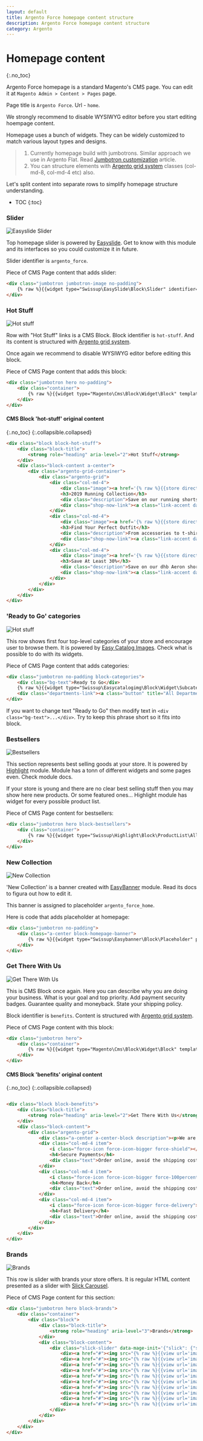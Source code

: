 ```yaml
---
layout: default
title: Argento Force homepage content structure
description: Argento Force homepage content structure
category: Argento
---
```


# Homepage content
{:.no_toc}

Argento Force homepage is a standard Magento's CMS page. You can edit it at
`Magento Admin > Content > Pages` page.

Page title is `Argento Force`. Url - `home`.

We strongly recommend to disable WYSIWYG editor before you start editing hoempage content.

Homepage uses a bunch of widgets. They can be widely customized to
match various layout types and designs.

> 1. Currently homepage build with jumbotrons. Similar approach we use in Argento Flat. Read [Jumbotron customization](/m2/argento/flat/jumbotrons/) article.
> 2. You can structure elements with [Argento grid system](/m2/argento/customization/grid-system/) classes (col-md-8, col-md-4 etc) also.

Let's split content into separate rows to simplify homepage structure
understanding.

* TOC
{:toc}

### Slider

![Easyslide Slider](/images/m2/argento/force/home/slider.png)

Top homepage slider is powered by [Easyslide](/m2/extensions/easyslider/). Get to know with this module and its interfaces so you could customize it in future.

Slider identifier is `argento_force`.

Piece of CMS Page content that adds slider:

```html
<div class="jumbotron jumbotron-image no-padding">
    {% raw %}{{widget type="Swissup\EasySlide\Block\Slider" identifier="argento_force"}}{% endraw %}
</div>
```

### Hot Stuff

![Hot stuff](/images/m2/argento/force/home/hot-stuff.png)

Row with "Hot Stuff" links is a CMS Block. Block identifier is `hot-stuff`. And its content is structured with [Argento grid system](/m2/argento/customization/grid-system/).

Once again we recommend to disable WYSIWYG editor before editing this block.

Piece of CMS Page content that adds this block:

```html
<div class="jumbotron hero no-padding">
    <div class="container">
        {% raw %}{{widget type="Magento\Cms\Block\Widget\Block" template="widget/static_block/default.phtml" block_id="hot-stuff"}}{% endraw %}
    </div>
</div>
```

#### CMS Block 'hot-stuff' original content
{:.no_toc}
{:.collapsible.collapsed}

```html
<div class="block block-hot-stuff">
    <div class="block-title">
        <strong role="heading" aria-level="2">Hot Stuff</strong>
    </div>
    <div class="block-content a-center">
        <div class="argento-grid-container">
            <div class="argento-grid">
                <div class="col-md-4">
                    <div class="image"><a href='{% raw %}{{store direct_url="running-collection.html"}}{% endraw %}' title="2019 Running Collection"><img src='{% raw %}{{media url="wysiwyg/hot-stuff/running.png"}}{% endraw %}' alt="2019 Running Collection"></a></div>
                    <h3>2019 Running Collection</h3>
                    <div class="description">Save on our running shorts collection</div>
                    <div class="shop-now-link"><a class="link-accent dark" href='{% raw %}{{store direct_url="running-collection.html"}}{% endraw %}' title="Shop Now">Shop Now</a></div>
                </div>
                <div class="col-md-4">
                    <div class="image"><a href='{% raw %}{{store direct_url="outfit.html"}}{% endraw %}' title="Find Your Perfect Outfit"><img src='{% raw %}{{media url="wysiwyg/hot-stuff/outfit.png"}}{% endraw %}' alt="Find Your Perfect Outfit"></a></div>
                    <h3>Find Your Perfect Outfit</h3>
                    <div class="description">From accessories to t-shirts and more</div>
                    <div class="shop-now-link"><a class="link-accent dark" href='{% raw %}{{store direct_url="outfit.html"}}{% endraw %}' title="Shop Now">Shop Now</a></div>
                </div>
                <div class="col-md-4">
                    <div class="image"><a href='{% raw %}{{store direct_url="highlight/onsale.html"}}{% endraw %}' title="Save At Least 30%"><img src='{% raw %}{{media url="wysiwyg/hot-stuff/sale.png"}}{% endraw %}' alt="Save At Least 30%"></a></div>
                    <h3>Save At Least 30%</h3>
                    <div class="description">Save on our dhb Aeron shorts collection</div>
                    <div class="shop-now-link"><a class="link-accent dark" href='{% raw %}{{store direct_url="highlight/onsale.html"}}{% endraw %}' title="Shop Now">Shop Now</a></div>
                </div>
            </div>
        </div>
    </div>
</div>
```


### 'Ready to Go' categories

![Hot stuff](/images/m2/argento/force/home/ready-to-go.png)

This row shows first four top-level categories of your store and encourage user to browse them. It is powered by [Easy Catalog Images](/m2/extensions/easycatalogimages/). Check what is possible to do with its widgets.

Piece of CMS Page content that adds categories:

```html
<div class="jumbotron no-padding block-categories">
    <div class="bg-text">Ready to Go</div>
    {% raw %}{{widget type="Swissup\Easycatalogimg\Block\Widget\SubcategoriesList" category_count="4" subcategory_count="0" column_count="4" show_image="1" image_width="500" image_height="500" template="Swissup_Easycatalogimg::list.phtml" hide_when_filter_is_used="0" layout_style="force"}}{% endraw %}
    <div class="departments-link"><a class="button" title="All Departments" href='{% raw %}{{store direct_url="departments"}}{% endraw %}'><span>All Departments</span></a></div>
</div>
```

If you want to change text "Ready to Go" then modify text in `<div class="bg-text">...</div>`. Try to keep this phrase short so it fits into block.


### Bestsellers

![Bestsellers](/images/m2/argento/force/home/bestsellers.png)

This section represents best selling goods at your store. It is powered by [Highlight](/m2/extensions/highlight/) module. Module has a tonn of different widgets and some pages even. Check module docs.

If your store is young and there are no clear best selling stuff then you may show here new products. Or some featured ones... Highlight module has widget for every possible product list.

Piece of CMS Page content for bestsellers:

```html
<div class="jumbotron hero block-bestsellers">
    <div class="container">
        {% raw %}{{widget type="Swissup\Highlight\Block\ProductList\All" title="Bestsellers" carousel="0" products_count="4" column_count="4" page_count="1" order="default" dir="asc" template="Magento_Catalog::product/list.phtml" mode="grid" conditions_encoded="^[`1`:^[`type`:`Magento||CatalogWidget||Model||Rule||Condition||Combine`,`aggregator`:`all`,`value`:`1`,`new_child`:``^]^]" hide_when_filter_is_used="0" period="P1Y" show_page_link="1" page_link_position="bottom" page_link_title="Shop Now" page_url="highlight/bestsellers.html" min_popularity="1"}}{% endraw %}
    </div>
</div>
```

### New Collection

![New Collection](/images/m2/argento/force/home/new-collection.png)

'New Collection' is a banner created with [EasyBanner](/m2/extensions/easybanners/) module. Read its docs to figura out how to edit it.

This banner is assigned to placeholder `argento_force_home`.

Here is code that adds placeholder at homepage:

```html
<div class="jumbotron no-padding">
    <div class="a-center block-homepage-banner">
        {% raw %}{{widget type="Swissup\Easybanner\Block\Placeholder" placeholder="argento_force_home"}}{% endraw %}
    </div>
</div>
```


### Get There With Us

![Get There With Us](/images/m2/argento/force/home/get-there-with-us.png)

This is CMS Block once again. Here you can describe why you are doing your business. What is your goal and top priority. Add payment security badges. Guarantee quality and moneyback. State your shipping policy.

Block identifier is `benefits`. Content is structured with [Argento grid system](/m2/argento/customization/grid-system/).

Piece of CMS Page content with this block:

```html
<div class="jumbotron hero">
    <div class="container">
        {% raw %}{{widget type="Magento\Cms\Block\Widget\Block" template="widget/static_block/default.phtml" block_id="benefits"}}{% endraw %}
    </div>
</div>
```

#### CMS Block 'benefits' original content
{:.no_toc}
{:.collapsible.collapsed}

```html

<div class="block block-benefits">
    <div class="block-title">
        <strong role="heading" aria-level="2">Get There With Us</strong>
    </div>
    <div class="block-content">
        <div class="argento-grid">
            <div class="a-center a-center-block description"><p>We are cyclists, runners, swimmers, triathletes, hikers, and gym-goers. We understand how it feels to GET THERE - that feeling when, whatever your sport, whatever your level, you go further, push harder, get better, and the impossible suddenly feels like home.</p><p>Like you, we’ve overcome our barriers, including the snooze button. Mostly. We feel the same rush of hitting that peak, climbing that gradient, and beating that time. We’ve had days we’d like to forget but still can’t wait to get out there again. We savor those training days with our mates, and the solitary sessions that clear our heads.</p></div>
            <div class="col-md-4 item">
                <i class="force-icon force-icon-bigger force-shield"></i>
                <h4>Secure Payments</h4>
                <div class="text">Order online, avoid the shipping costs, and collect your items from any of our 56 stores nationwide, whenever and wherever is most convenient for you.</div>
            </div>
            <div class="col-md-4 item">
                <i class="force-icon force-icon-bigger force-100percent"></i>
                <h4>Money Back</h4>
                <div class="text">Order online, avoid the shipping costs, and collect your items from any of our 56 stores nationwide, whenever and wherever is most convenient for you.</div>
            </div>
            <div class="col-md-4 item">
                <i class="force-icon force-icon-bigger force-delivery"></i>
                <h4>Fast Delivery</h4>
                <div class="text">Order online, avoid the shipping costs, and collect your items from any of our 56 stores nationwide, whenever and wherever is most convenient for you.</div>
            </div>
        </div>
    </div>
</div>
```


### Brands

![Brands](/images/m2/argento/force/home/brands.png)

This row is slider with brands your store offers. It is regular HTML content presented as a slider with [Slick Carousel](m2/extensions/slick-carousel/).

Piece of CMS Page content for this section:

```html
<div class="jumbotron hero block-brands">
    <div class="container">
        <div class="block">
            <div class="block-title">
                <strong role="heading" aria-level="3">Brands</strong>
            </div>
            <div class="block-content">
                <div class="slick-slider" data-mage-init='{"slick": {"slidesToShow": 6, "slidesToScroll": 1, "dots": false, "autoplay": true, "swipeToSlide": true, "rows": 0}}'>
                    <div><a href="#"><img src="{% raw %}{{view url='images/brands/puma.png'}}{% endraw %}" alt="" width="120" height="80"/></a></div>
                    <div><a href="#"><img src="{% raw %}{{view url='images/brands/nike.png'}}{% endraw %}" alt="" width="120" height="80"/></a></div>
                    <div><a href="#"><img src="{% raw %}{{view url='images/brands/adidas.jpg'}}{% endraw %}" alt="" width="120" height="80"/></a></div>
                    <div><a href="#"><img src="{% raw %}{{view url='images/brands/under-armour.jpg'}}{% endraw %}" alt="" width="120" height="90"/></a></div>
                    <div><a href="#"><img src="{% raw %}{{view url='images/brands/puma.png'}}{% endraw %}" alt="" width="120" height="80"/></a></div>
                    <div><a href="#"><img src="{% raw %}{{view url='images/brands/nike.png'}}{% endraw %}" alt="" width="120" height="80"/></a></div>
                    <div><a href="#"><img src="{% raw %}{{view url='images/brands/adidas.jpg'}}{% endraw %}" alt="" width="120" height="80"/></a></div>
                    <div><a href="#"><img src="{% raw %}{{view url='images/brands/under-armour.jpg'}}{% endraw %}" alt="" width="120" height="90"/></a></div>
                    <div><a href="#"><img src="{% raw %}{{view url='images/brands/puma.png'}}{% endraw %}" alt="" width="120" height="80"/></a></div>
                    <div><a href="#"><img src="{% raw %}{{view url='images/brands/nike.png'}}{% endraw %}" alt="" width="120" height="80"/></a></div>
                </div>
            </div>
        </div>
    </div>
</div>
```
